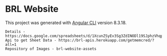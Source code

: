 # BRL Website

This project was generated with [Angular CLI](https://github.com/angular/angular-cli) version 8.3.18.
```
Details - https://docs.google.com/spreadsheets/d/1XcunZSyEv3Sg3ZdINODl19SJphzVhqpoH8sBPgIncFI/edit#gid=0
Api to get Sheet Data - https://brl-apis.herokuapp.com/getmemcred/?all=1
Repository of Images - brl-website-assets
```
